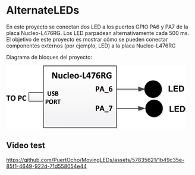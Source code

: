 # AlternateLEDs

En este proyecto se conectan dos LED a los puertos GPIO PA6 y PA7 de la placa Nucleo-L476RG. Los LED parpadean alternativamente cada 500 ms. El objetivo de este proyecto es mostrar cómo se pueden conectar componentes externos (por ejemplo, LED) a la placa Nucleo-L476RG

Diagrama de bloques del proyecto:
 
![](assets/20240226183808.png)

## Video test

https://github.com/PuertOcho/MovingLEDs/assets/57835621/1b49c35e-85f1-4649-922d-71d558054e44



